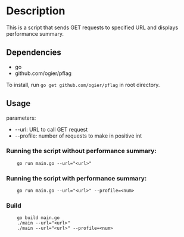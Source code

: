 # Description

This is a script that sends GET requests to specified URL and displays performance summary.

## Dependencies

* go
* github.com/ogier/pflag

To install, run `go get github.com/ogier/pflag` in root directory.

## Usage

parameters:
- --url: URL to call GET request
- --profile: number of requests to make in positive int

### Running the script without performance summary:
```
    go run main.go --url="<url>" 
```
### Running the script with performance summary:
```
    go run main.go --url="<url>" --profile=<num>
```
### Build
```
    go build main.go
    ./main --url="<url>" 
    ./main --url="<url>" --profile=<num>
```
